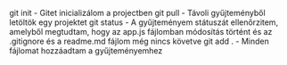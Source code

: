 git init - Gitet inicializálom a projectben
git pull - Távoli gyűjteményből letöltök egy projektet
git status - A gyűjteményem státuszát ellenőrzitem, amelyből megtudtam, hogy az app.js fájlomban módosítás történt és az .gitignore és a readme.md fájlom még nincs követve
git add . - Minden fájlomat hozzáadtam a gyűjteményemhez